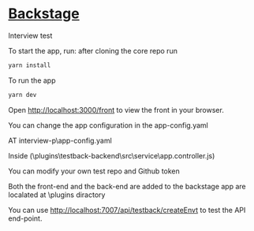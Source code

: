 # [Backstage](https://backstage.io)

Interview test

To start the app, run:
after cloning the core repo run

```sh
yarn install
```
To run the app 

```sh
yarn dev
```

Open [http://localhost:3000/front](http://localhost:3000/front) to view the front in your browser.

You can change the app configuration in the app-config.yaml

AT interview-p\app-config.yaml


Inside (\plugins\testback-backend\src\service\app.controller.js)

You can modify your own test repo and Github token


Both the front-end and the back-end are added to the backstage app are localated at \plugins diractory


You can use [http://localhost:7007/api/testback/createEnvt](http://localhost:7007/api/testback/createEnv) to test the API end-point.


